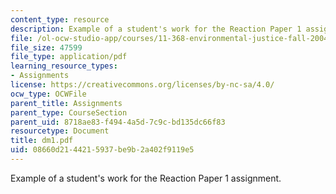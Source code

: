 ```yaml
---
content_type: resource
description: Example of a student's work for the Reaction Paper 1 assignment.
file: /ol-ocw-studio-app/courses/11-368-environmental-justice-fall-2004/08660d2144215937be9b2a402f9119e5_dm1.pdf
file_size: 47599
file_type: application/pdf
learning_resource_types:
- Assignments
license: https://creativecommons.org/licenses/by-nc-sa/4.0/
ocw_type: OCWFile
parent_title: Assignments
parent_type: CourseSection
parent_uid: 8718ae83-f494-4a5d-7c9c-bd135dc66f83
resourcetype: Document
title: dm1.pdf
uid: 08660d21-4421-5937-be9b-2a402f9119e5
---
```

Example of a student's work for the Reaction Paper 1 assignment.